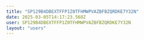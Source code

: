 ```yaml
---
title: "SP129B4DBEXTFFP1Z0TFHMWPVAZBFBZQRDKE7Y32N"
date: 2025-03-05T14:17:23.568Z
user: SP129B4DBEXTFFP1Z0TFHMWPVAZBFBZQRDKE7Y32N
layout: "users"
---
```

    